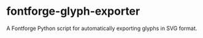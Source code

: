# fontforge-glyph-exporter
A Fontforge Python script for automatically exporting glyphs in SVG format.
